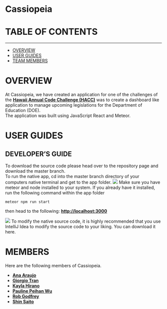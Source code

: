 # Cassiopeia

# TABLE OF CONTENTS

---

- [OVERVIEW](#OVERVIEW)
- [USER GUIDES](#USER_GUIDES)
- [TEAM MEMBERS](#MEMBERS)

# OVERVIEW

At Cassiopeia, we have created an application for one of the challenges of the <b><a href = "https://hacc.hawaii.gov/hacc-judging-criteria/">Hawaii Annual Code Challenge (HACC)</a></b> was to create a dashboard like application to manage upcoming legislations for the Department of Education (DOE).
<br/>
The application was built using JavaScript React and Meteor.

# USER GUIDES

## DEVELOPER’S GUIDE

To download the source code please head over to the repository page and download the master branch.<br/>
To run the native app, cd into the master branch directory of your computers native terminal and get to the app folder.
<img src ="https://shocking-development.github.io/doc/open.png">
Make sure you have meteor and node installed to your system. If you already have it installed, run the following command within the app folder

```
meteor npm run start
```

then head to the following: <b><a href ="http://localhost:3000">http://localhost:3000</a></b>

<img src = "https://shocking-development.github.io/doc/run.png">
To modify the native source code, it is highly recommended that you use IntelliJ Idea to modify the source code to your liking. You can download it here.

# MEMBERS

Here are the following members of Cassiopeia.

<ul>
<li><b><a href = "https://acatarinaoaraujo.github.io/"  target="_blank">Ana Araujo</a></b></li>
<li><b><a href = "https://giorgio-tran.github.io/"  target="_blank">Giorgio Tran</a></b>
</li>
<li><b><a href = "https://khirano7.github.io/"  target="_blank">Kayla Hirano</a></b>
</li>
<li><b><a href = "https://pauline-peihan-wu.github.io/"  target="_blank">Pauline Peihan Wu</a></b>
</li>
<li><b><a href = "https://robertgodfrey.github.io/"  target="_blank">Rob Godfrey</a></b>
</li>
<li><b><a href = "https://saitoshi.github.io/"  target="_blank">Shin Saito</a></b>
</li>
</ul>
